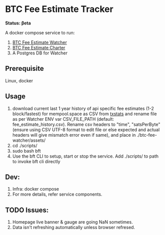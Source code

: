 # BTC Fee Estimate Tracker
**Status: βeta**  

A docker compose service to run:
1. [BTC Fee Estimate Watcher](btc-fee-watcher/README.md)
2. [BTC Fee Estimate Charter](btc-fee-charter/README.md)
3. A Postgres DB for Watcher

## Prerequisite
Linux, docker

## Usage
1. download current last 1 year history of api specific fee estimates (1-2 block/fastest) for mempool.space as CSV from [txstats](https://txstats.com/d/000000011/fee-estimation?orgId=1&viewPanel=2&var-source=mempool.space) and rename file as per Watcher ENV var CSV_FILE_PATH (default: fee_estimate_history.csv). Rename csv headers to "time", "satsPerByte" (ensure using CSV UTF-8 format to edit file or else expected and actual headers will give mismatch error even if same), and place in ./btc-fee-watcher/assets/ 
2. cd ./scripts/
3. sudo bash bft <command>
4. Use the bft CLI to setup, start or stop the service. Add ./scripts/ to path to invoke bft cli directly


## Dev:
1. Infra: docker compose
2. For more details, refer service components.

## TODO Issues:
1. Homepage live banner & gauge are going NaN sometimes.
2. Data isn't refreshing automatically unless browser refresed. 


